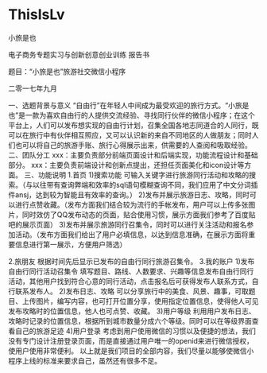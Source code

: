 # ThisIsLv
小旅是也


电子商务专题实习与创新创意创业训练
报告书

题目：“小旅是也”旅游社交微信小程序


二零一七年九月

一、选题背景与意义
“自由行”在年轻人中间成为最受欢迎的旅行方式。“小旅是也”是一款为喜欢自由行的人提供交流经验、寻找同行伙伴的微信小程序；在这个平台上，人们可以发布想实现的自由行计划，召集全国各地志同道合的人同行，既可以在旅行中有伙伴相互照应，又可以认识新的来自不同地区的人做朋友；同时人们也可以将自己的旅游手账、旅行心得展示出来，供需要的人查阅和吸取经验。
二、团队分工
xxx：主要负责部分前端页面设计和后端实现，功能流程设计和基础部分。
xxx：主要负责前端设计和创新点提出，还担任页面美化和icon设计等方面。
三、功能说明
1.首页
1)搜索功能
可输入关键字进行旅游同行活动和攻略的搜索。（与以往带有查询弊端和效率的sql语句模糊查询不同，我们应用了中文分词插件ansj，达到较为智能且有效率的查询。）
2)发布并展示旅游日志、攻略，同时可以进行点赞收藏。（发布方面我们结合较为流行的手帐发布，用户可以上传多张图片，同时效仿了QQ发布动态的页面，贴合使用习惯，展示方面我们参考了百度贴吧的展示页面）
3)发布并展示旅游同行召集令，同时可以进行关注活动和报名参加活动。（发布方面我们给出了用户必填信息，以达到信息准确，在展示方面将重要信息进行第一展示，方便用户筛选）

2.旅朋友
根据时间先后显示已发布的自由行同行旅游召集令。
3.我的账户
1)发布自由行同行活动召集令
填写题目、路线、人数要求、兴趣等信息发布自由行同行活动，其他用户找到符合心意的同行活动，点击报名后可获得发布人联系方式，自行联系发布人。
2)发布日志、攻略
可以分享旅行中的美食、风景、趣事，可取题目、上传图片，编写内容，也可打开位置分享，使用指定位置信息，使得他人可见发布攻略时的位置信息，他人也可点赞、收藏。
3)用户等级
利用用户发布日志、攻略时记录的位置信息，根据所到城市数量分成六个等级。同时可以在等级界面查看自己的旅游足迹
4)用户登录
考虑到用户使用微信的习惯以及便捷的想法，我们没有专门设计注册登录页面，而是直接通过用户唯一的openid来进行微信授权，使用户使用非常便利。
以上就是我们项目的全部内容，我们尽量以能够使微信小程序上线的标准来要求自己，虽然还有很多不足。



